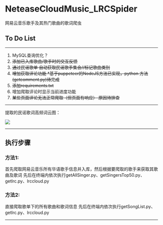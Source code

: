 # NeteaseCloudMusic_LRCSpider
网易云音乐歌手及其热门歌曲的歌词爬虫


## To Do List
-----

1. MySQL查询优化？
2. ~~添加已入库歌曲/歌手时的交互反馈~~
3. ~~通过民谣歌单 自动获取民谣歌手集合//标记歌曲类别~~
4. ~~增加获取评论功能 *基于puppeteer的NodeJS方法已实现，python 方法(getcomment.py)待完成~~
5. ~~添加requirements.txt~~
6. 增加爬取评论时显示当前进度功能
7. ~~某些页面评论无法正常爬取（但页面有响应） 原因待排查~~
-----

提取的民谣歌词高频词云图：


![](https://github.com/cheerway6/NeteaseCloudMusic_LRCSpider/blob/master/res4.png?raw=true)

---
## 执行步骤
### 方法1:
首先爬取网易云音乐所有华语歌手信息并入库，然后根据要爬取的歌手来获取其歌曲及歌词
先后在终端内依次执行getAllSinger.py、getSingersTop50.py、getlrc.py、lrccloud.py

### 方法2:
直接爬取歌单下的所有歌曲和歌词信息
先后在终端内依次执行getSongList.py、getlrc.py、lrccloud.py

---